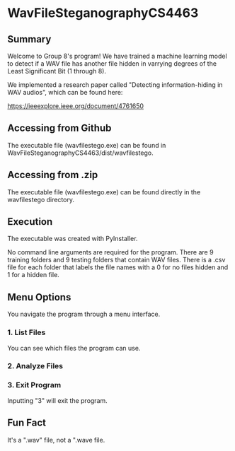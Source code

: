 # WavFileSteganographyCS4463

## Summary
Welcome to Group 8's program! We have trained a machine learning model to detect if a WAV file
has another file hidden in varrying degrees of the Least Significant Bit (1 through 8).

We implemented a research paper called "Detecting information-hiding in WAV audios", which can
be found here:

https://ieeexplore.ieee.org/document/4761650

## Accessing from Github
The executable file (wavfilestego.exe) can be found in WavFileSteganographyCS4463/dist/wavfilestego. 

## Accessing from .zip
The executable file (wavfilestego.exe) can be found directly in the wavfilestego directory. 

## Execution
The executable was created with PyInstaller. 

No command line arguments are required for the program. There are 9 training folders and 9
testing folders that contain WAV files. There is a .csv file for each folder that labels the file
names with a 0 for no files hidden and 1 for a hidden file. 

## Menu Options
You navigate the program through a menu interface. 

### 1. List Files
You can see which files the program can use.

### 2. Analyze Files

### 3. Exit Program
Inputting "3" will exit the program. 

## Fun Fact
It's a ".wav" file, not a ".wave file. 